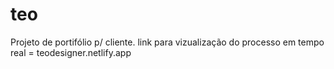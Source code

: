 # teo
Projeto de portifólio p/ cliente.
link para vizualização do processo em tempo real = teodesigner.netlify.app
